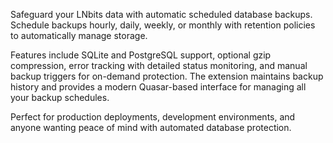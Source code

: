 Safeguard your LNbits data with automatic scheduled database backups. Schedule backups hourly, daily, weekly, or monthly with retention policies to automatically manage storage.

Features include SQLite and PostgreSQL support, optional gzip compression, error tracking with detailed status monitoring, and manual backup triggers for on-demand protection. The extension maintains backup history and provides a modern Quasar-based interface for managing all your backup schedules.

Perfect for production deployments, development environments, and anyone wanting peace of mind with automated database protection.
